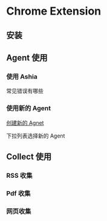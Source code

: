 # Chrome Extension

## 安装

## Agent 使用

### 使用 Ashia

常见错误有哪些

### 使用新的 Agent

[创建新的 Agnet](../olares/dify.md)

下拉列表选择新的 Agent

## Collect 使用

### RSS 收集

### Pdf 收集

### 网页收集
